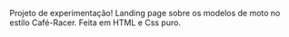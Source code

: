 Projeto de experimentação! Landing page sobre os modelos de moto no estilo Café-Racer. Feita em HTML e Css puro.
